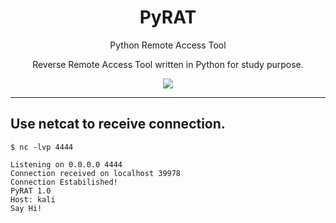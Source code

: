 <h1 align="center">PyRAT</h1>
<p align="center">Python Remote Access Tool</p>
<p align="center">Reverse Remote Access Tool written in Python for study purpose.</p>
<p align="center"> 
   <img src="https://img.shields.io/badge/language-python-blue.svg">
</p>

---

## Use netcat to receive connection.
```
$ nc -lvp 4444

Listening on 0.0.0.0 4444
Connection received on localhost 39978
Connection Estabilished!
PyRAT 1.0
Host: kali
Say Hi!

```

